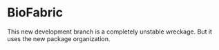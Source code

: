 BioFabric
=========

This new development branch is a completely unstable wreckage. But it uses the new package organization.



